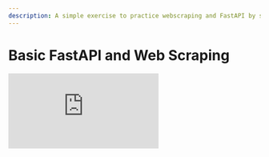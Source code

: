 ```yaml
---
description: A simple exercise to practice webscraping and FastAPI by scraping the latest Python version.
---
```


# Basic FastAPI and Web Scraping

<iframe class="slideshow" src="https://docs.google.com/presentation/d/e/2PACX-1vRs4qvKAWrpAqbxwUBzhSWsP1RaamXtedCWV4TqrRJbahy0tWE17Ff22GpzSco_Xg/embed?start=false&loop=false&delayms=60000" frameborder="0" allowfullscreen="true" mozallowfullscreen="true" webkitallowfullscreen="true"></iframe>